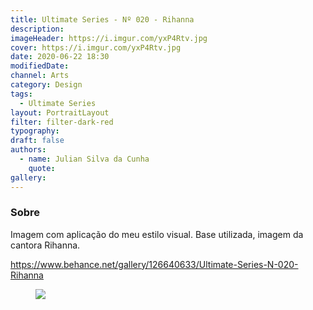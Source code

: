 ```yaml
---
title: Ultimate Series - Nº 020 - Rihanna
description:
imageHeader: https://i.imgur.com/yxP4Rtv.jpg
cover: https://i.imgur.com/yxP4Rtv.jpg
date: 2020-06-22 18:30
modifiedDate:
channel: Arts
category: Design
tags:
  - Ultimate Series
layout: PortraitLayout
filter: filter-dark-red
typography:
draft: false
authors:
  - name: Julian Silva da Cunha
    quote:
gallery:
---
```


### Sobre

Imagem com aplicação do meu estilo visual. Base utilizada, imagem da cantora Rihanna.

https://www.behance.net/gallery/126640633/Ultimate-Series-N-020-Rihanna

<figure>
<img src="https://i.imgur.com/yxP4Rtv.jpg" className="max-w-none mx-auto block"/>
</figure>
